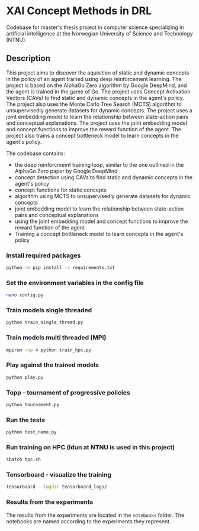 # XAI Concept Methods in DRL

Codebase for master's thesis project in computer science specializing in artificial intelligence at the Norwegian University of Science and Technology (NTNU).

## Description
This project aims to discover the aquisition of static and dynamic concepts in the policy of an agent trained using deep reinforcement learning. The project is based on the AlphaGo Zero algorithm by Google DeepMind, and the agent is trained in the game of Go. The project uses Concept Activation Vectors (CAVs) to find static and dynamic concepts in the agent's policy. The project also uses the Monte Carlo Tree Search (MCTS) algorithm to unsupervisedly generate datasets for dynamic concepts. The project uses a joint embedding model to learn the relationship between state-action pairs and conceptual explanations. The project uses the joint embedding model and concept functions to improve the reward function of the agent. The project also trains a concept bottleneck model to learn concepts in the agent's policy.

The codebase contains:
*   the deep reinforcmemt training loop, similar to the one outlined in the AlphaGo Zero paper by Google DeepMind
*   concept detection using CAVs to find static and dynamic concepts in the agent's policy
*   concept functions for static concepts
*   algorithm using MCTS to unsupervisedly generate datasets for dynamic concepts
*   joint embedding model to learn the relationship between state-action pairs and conceptual explanations
*   using the joint embedding model and concept functions to improve the reward function of the agent
*   Training a concept bottleneck model to learn concepts in the agent's policy


### Install required packages
```bash
python -m pip install -r requirements.txt
```

### Set the environment variables in the config file
```bash
nano config.py
```

### Train models single threaded
```bash
python train_single_thread.py
```

### Train models multi threaded (MPI)
```bash
mpirun -np 4 python train_hpc.py
```

### Play against the trained models
```bash
python play.py
```

### Topp - tournament of progressive policies
```bash
python tournament.py
```

### Run the tests
```bash
python test_name.py
```

### Run training on HPC (Idun at NTNU is used in this project)
```bash
sbatch hpc.sh
```

### Tensorboard - visualize the training
```bash
tensorboard --logdir tensorboard_logs/
```

### Results from the experiments

The results from the experiments are located in the `notebooks` folder. The notebooks are named according to the experiments they represent.

